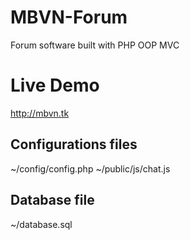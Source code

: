 # MBVN-Forum
Forum software built with PHP OOP MVC

# Live Demo
<a href="http://mbvn.tk">http://mbvn.tk</a>

## Configurations files

~/config/config.php
~/public/js/chat.js

## Database file

~/database.sql